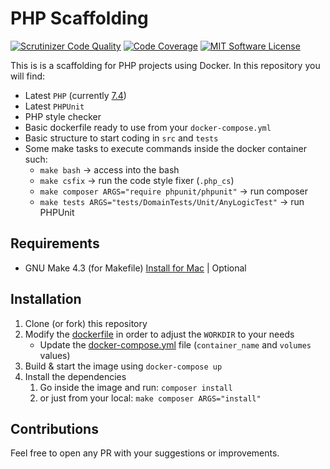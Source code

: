 # PHP Scaffolding

[![Scrutinizer Code Quality](https://scrutinizer-ci.com/g/Chemaclass/php-scaffolding/badges/quality-score.png?b=master)](https://scrutinizer-ci.com/g/Chemaclass/php-scaffolding/?branch=master)
[![Code Coverage](https://scrutinizer-ci.com/g/Chemaclass/php-scaffolding/badges/coverage.png?b=master)](https://scrutinizer-ci.com/g/Chemaclass/php-scaffolding/?branch=master)
[![MIT Software License](https://img.shields.io/badge/license-MIT-blue.svg?style=flat-square)](LICENSE.md)

This is is a scaffolding for PHP projects using Docker. In this repository you will find:

* Latest `PHP` (currently [7.4](https://en.wikipedia.org/wiki/PHP#Release_history))
* Latest `PHPUnit`
* PHP style checker
* Basic dockerfile ready to use from your `docker-compose.yml`
* Basic structure to start coding in `src` and `tests`
* Some make tasks to execute commands inside the docker container such:
  * `make bash` -> access into the bash
  * `make csfix` -> run the code style fixer (`.php_cs`)
  * `make composer ARGS="require phpunit/phpunit"` -> run composer
  * `make tests ARGS="tests/DomainTests/Unit/AnyLogicTest"` -> run PHPUnit

## Requirements

* GNU Make 4.3 (for Makefile)
 [Install for Mac](https://stackoverflow.com/questions/43175529/updating-make-version-4-1-on-mac) | Optional

## Installation

1. Clone (or fork) this repository
2. Modify the [dockerfile](devops/dev/php.dockerfile) in order to adjust the `WORKDIR` to your needs
   * Update the [docker-compose.yml](docker-compose.yml) file (`container_name` and `volumes` values)
3. Build & start the image using `docker-compose up`
4. Install the dependencies
   1. Go inside the image and run: `composer install`
   2. or just from your local: `make composer ARGS="install"`

## Contributions

Feel free to open any PR with your suggestions or improvements.

